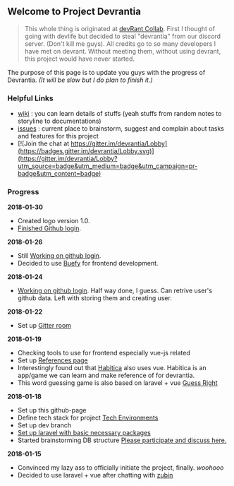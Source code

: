 ## Welcome to Project Devrantia

> This whole thing is originated at [devRant Collab](https://devrant.com/collabs/1063123/rpg-for-developers-devlife). First I thought of going with devlife but decided to steal "devrantia" from our discord server. (Don't kill me guys). All credits go to so many developers I have met on devrant. Without meeting them, without using devrant, this project would have never started.

The purpose of this page is to update you guys with the progress of Devrantia. _(It will be slow but I do plan to finish it.)_

### Helpful Links

- [wiki](https://github.com/cursemeslowly/devrantia/wiki/1.-Home) : you can learn details of stuffs (yeah stuffs from random notes to storyline to documentations)
- [issues](https://github.com/cursemeslowly/devrantia/issues) : current place to brainstorm, suggest and complain about tasks and features for this project
- [![Join the chat at https://gitter.im/devrantia/Lobby](https://badges.gitter.im/devrantia/Lobby.svg)](https://gitter.im/devrantia/Lobby?utm_source=badge&utm_medium=badge&utm_campaign=pr-badge&utm_content=badge)

### Progress

**2018-01-30**

- Created logo version 1.0.
- [Finished Github login](docs/github-login.md).


**2018-01-26**

- Still [Working on github login](docs/github-login.md).
- Decided to use [Buefy](https://buefy.github.io) for frontend development.

**2018-01-24**

- [Working on github login](docs/github-login.md). Half way done, I guess. Can retrive user's github data. Left with storing them and creating user.

**2018-01-22**

- Set up [Gitter room](https://gitter.im/devrantia/Lobby)

**2018-01-19**

- Checking tools to use for frontend especially vue-js related
- Set up [References page](https://github.com/cursemeslowly/devrantia/wiki/4.-References)
- Interestingly found out that [Habitica](https://habitica.com/static/home) also uses vue. Habitica is an app/game we can learn and make reference of for devrantia.
- This word guessing game is also based on laravel + vue [Guess Right](https://github.com/KDCinfo/guess-right)

**2018-01-18**

- Set up this github-page
- Define tech stack for project [Tech Environments](https://github.com/cursemeslowly/devrantia/wiki/Tech-Environments)
- Set up dev branch
- [Set up laravel with basic necessary packages](docs/setup-laravel.md)
- Started brainstorming DB structure [Please participate and discuss here.](https://github.com/cursemeslowly/devrantia/issues/2)

**2018-01-15**

- Convinced my lazy ass to officially initiate the project, finally. _woohooo_
- Decided to use laravel + vue after chatting with [zubin](https://github.com/iamzubin)
